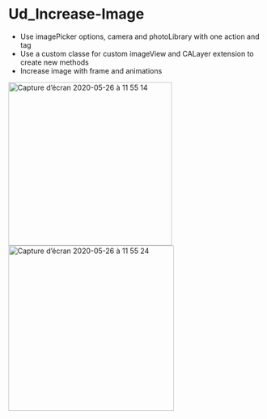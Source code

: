 # Ud_Increase-Image
 
- Use imagePicker options, camera and photoLibrary with one action and tag
- Use a custom classe for custom imageView and CALayer extension to create new methods
- Increase image with frame and animations

<img width="323" alt="Capture d’écran 2020-05-26 à 11 55 14" src="https://user-images.githubusercontent.com/39524369/82887104-ced85580-9f47-11ea-9cad-02d0a4e02ca0.png">

<img width="327" alt="Capture d’écran 2020-05-26 à 11 55 24" src="https://user-images.githubusercontent.com/39524369/82887108-d1d34600-9f47-11ea-9ed9-35ae715258a5.png">
